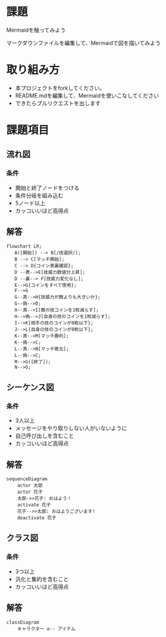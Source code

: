 # 課題
Mermaidを触ってみよう

マークダウンファイルを編集して、Mermaidで図を描いてみよう

# 取り組み方
* 本プロジェクトをforkしてください。
* README.mdを編集して、Mermaidを使いこなしてください
* できたらプルリクエストを出します

# 課題項目
## 流れ図
### 条件
- 開始と終了ノードをつける
- 条件分岐を組み込む
- 5ノード以上
- カッコいいほど高得点

## 解答
```mermaid
flowchart LR;
   A([開始]) --> B[/技選択/];
   B --> C[マッチ開始];
   C --> D{コイン表裏確認};
   D --表-->E[技威力数値分上昇];
   D --裏--> F[技威力変化なし];
   E-->G{コインをすべて使用};
   F-->G
   G--真-->H{技威力が敵よりも大きいか};
   G--偽-->D;
   H--真-->I[敵の技コインを1枚減らす];
   H-->偽-->J[自身の技のコインを1枚減らす];
   I-->K{相手の技のコインが0枚以下};
   J-->L{自身の技のコインが0枚以下};
   K--真-->M[マッチ勝利];
   K--偽-->C;
   L--真-->N[マッチ敗北];
   L--偽-->C;
   M-->G([終了]);
   N-->G;
```

## シーケンス図
### 条件
- 3人以上
- メッセージをやり取りしない人がいないように
- 自己呼び出しを含むこと
- カッコいいほど高得点

## 解答
```mermaid
sequenceDiagram
    actor 太郎
    actor 花子
    太郎->>花子: おはよう！
    activate 花子
    花子-->>太郎: おはようございます!
    deactivate 花子
```

## クラス図

### 条件
- 3つ以上
- 汎化と集約を含むこと
- カッコいいほど高得点

## 解答
```mermaid
classDiagram
    キャラクター o-- アイテム
```
